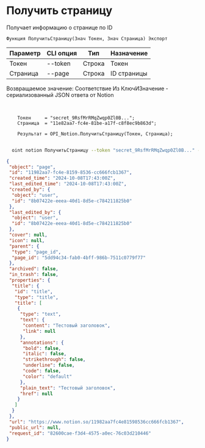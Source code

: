 ﻿---
sidebar_position: 3
---

# Получить страницу
 Получает информацию о странице по ID



`Функция ПолучитьСтраницу(Знач Токен, Знач Страница) Экспорт`

  | Параметр | CLI опция | Тип | Назначение |
  |-|-|-|-|
  | Токен | --token | Строка | Токен |
  | Страница | --page | Строка | ID страницы |

  
  Возвращаемое значение:   Соответствие Из КлючИЗначение - сериализованный JSON ответа от Notion

<br/>




```bsl title="Пример кода"
    Токен     = "secret_9RsfMrRMqZwqp0Zl0B...";
    Страница  = "11e82aa7-fc4e-81be-a17f-c8f8ec9b863d";

    Результат = OPI_Notion.ПолучитьСтраницу(Токен, Страница);
```



```sh title="Пример команды CLI"
    
  oint notion ПолучитьСтраницу --token "secret_9RsfMrRMqZwqp0Zl0B..." --page "a574281614174169bf55dbae4..."

```

```json title="Результат"
{
 "object": "page",
 "id": "11982aa7-fc4e-8159-8536-cc666fcb1367",
 "created_time": "2024-10-08T17:43:00Z",
 "last_edited_time": "2024-10-08T17:43:00Z",
 "created_by": {
  "object": "user",
  "id": "8b07422e-eeea-40d1-8d5e-c784211825b0"
 },
 "last_edited_by": {
  "object": "user",
  "id": "8b07422e-eeea-40d1-8d5e-c784211825b0"
 },
 "cover": null,
 "icon": null,
 "parent": {
  "type": "page_id",
  "page_id": "5dd94c34-fab0-4bff-986b-7511c0779f77"
 },
 "archived": false,
 "in_trash": false,
 "properties": {
  "title": {
   "id": "title",
   "type": "title",
   "title": [
    {
     "type": "text",
     "text": {
      "content": "Тестовый заголовок",
      "link": null
     },
     "annotations": {
      "bold": false,
      "italic": false,
      "strikethrough": false,
      "underline": false,
      "code": false,
      "color": "default"
     },
     "plain_text": "Тестовый заголовок",
     "href": null
    }
   ]
  }
 },
 "url": "https://www.notion.so/11982aa7fc4e81598536cc666fcb1367",
 "public_url": null,
 "request_id": "82600cae-f3d4-4575-a0ec-76c03d210446"
}
```
